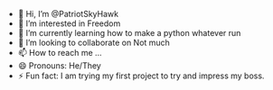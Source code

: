 - 👋 Hi, I’m @PatriotSkyHawk
- 👀 I’m interested in Freedom
- 🌱 I’m currently learning how to make a python whatever run
- 💞️ I’m looking to collaborate on Not much
- 📫 How to reach me ...
- 😄 Pronouns: He/They
- ⚡ Fun fact: I am trying my first project to try and impress my boss.

<!---
PatriotSkyHawk/PatriotSkyHawk is a ✨ special ✨ repository because its `README.md` (this file) appears on your GitHub profile.
You can click the Preview link to take a look at your changes.
--->
